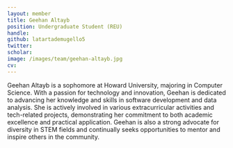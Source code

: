 ```yaml
---
layout: member
title: Geehan Altayb
position: Undergraduate Student (REU)
handle:
github: latartademugello5
twitter:
scholar:
image: /images/team/geehan-altayb.jpg
cv:  
---
```


Geehan Altayb is a sophomore at Howard University, majoring in Computer Science. With a passion for technology and innovation, Geehan is dedicated to advancing her knowledge and skills in software development and data analysis. She is actively involved in various extracurricular activities and tech-related projects, demonstrating her commitment to both academic excellence and practical application. Geehan is also a strong advocate for diversity in STEM fields and continually seeks opportunities to mentor and inspire others in the community.